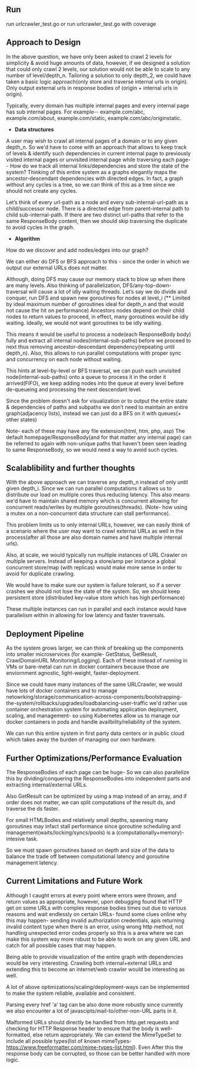 ## Run
run urlcrawler_test.go or run urlcrawler_test.go with coverage

## Approach to Design 

In the above question, we have only been asked to crawl 2 levels for simplicity & avoid huge amounts of data, however, if we designed a solution that could only crawl 2 levels, our solution would not be able to scale to any number of level/depth_n. 
Tailoring a solution to only depth_2, we could have taken a basic logic approach(only store and traverse internal urls in origin). Only output external urls in response bodies of (origin + internal urls in origin).

Typically, every domain has multiple internal pages and every internal page has sub internal pages. For example-- example.com/abc, example.com/about, example.com/static, example.com/abc/originstatic.

+ **Data structures**

A user may wish to crawl all internal pages of a domain or to any given depth_n. So we'd have to come with an approach that allows to keep track of levels & identify such dependencies in current internal page to previously visited internal pages or unvisited internal page while traversing each page-- How do we track all internal links/dependencies and store the state of the system? Thinking of this entire system as a graphs elegantly maps the ancestor-descendant dependencies with directed edges. In fact, a graph without any cycles is a tree, so we can think of this as a tree since we should not create any cycles.

Let’s think of every url-path as a node and every sub-internal-url-path as a child/successor node. There is a directed edge from parent-internal path to child sub-internal-path. If there are two distinct url-paths that refer to the same ResponseBody content, then we should skip traversing the duplicate to avoid cycles in the graph. 

+ **Algorithm** 

How do we discover and add nodes/edges into our graph?

We can either do DFS or BFS approach to this - since the order in which we output our external URLs does not matter. 

Although, doing DFS may cause our memory stack to blow up when there are many levels. Also thinking of parallelization, DFS/any-top-down-traversal will cause a lot of idly waiting threads. Let’s say we do divide and conquer, run DFS and spawn new goroutines for nodes at level_i (** Limited by ideal maximum number of goroutines ideal for depth_n and that would not cause the hit on performance) Ancestors nodes depend on their child nodes to return values to proceed, in effect, many goroutines would be idly waiting. Ideally, we would not want goroutines to be idly waiting. 

This means it would be useful to process a node(each ResponseBody body) fully and extract all internal nodes(internal-sub-paths) before we proceed to next thus removing ancestor-descendant dependency(repeating until depth_n). Also, this allows to run parallel computations with proper sync and concurrency on each node without waiting.

This hints at level-by-level or BFS traversal, we can push each unvisited node(internal-sub-paths) onto a queue to process it in the order it arrived(FIFO), we keep adding nodes into the queue at every level before de-queueing and processing the next descendant level. 

Since the problem doesn't ask for visualization or to output the entire state & dependencies of paths and subpaths we don’t need to maintain an entire graph(adjacency lists), instead we can just do a BFS on it with queues(+ other states)

Note- each of these may have any file extension(html, htm, php, asp) The default homepage/ResponseBody(and for that matter any internal page) can be referred to again with non-unique paths that haven't been seen leading to same ResponseBody, so we would need a way to avoid such cycles.


## Scalablibility and further thoughts

With the above approach we can traverse any depth_n instead of only until given depth_i. Since we can run parallel computations it allows us to distribute our load on multiple cores thus reducing latency. This also means we'd have to maintain shared memory which is concurrent allowing for concurrent reads/writes by multiple goroutines(threads). (Note- how using a mutex on a non-concurrent data structure can stall performance). 

This problem limits us to only internal URLs, however, we can easily think of a scenario where the user may want to crawl external URLs as well in the process(after all those are also domain names and have multiple internal urls). 

Also, at scale, we would typically run multiple instances of URL Crawler on multiple servers. Instead of keeping a store/amp per instance a global concurrent store/map (with replicas) would make more sense in order to avoid for duplicate crawling. 

We would have to make sure our system is failure tolerant, so if a server crashes we should not lose the state of the system. So, we should keep persistent store (distributed key-value store which has high performance)

These multiple instances can run in parallel and each instance would have parallelism within in allowing for low latency and faster traversals.

## Deployment Pipeline

As the system grows larger, we can think of breaking up the components into smaller microservices (for example- GetStatus, GetResult, CrawlDomainURL Monitoring/Logging). Each of these instead of running in VMs or bare-metal can run in docker containers because those are enviornment agnostic, light-weight, faster-deployment. 

Since we could have many instances of the same URLCrawler, we would have lots of docker containers and to manage netowrking/storage/communication-across-components/bootstrapping-the-system/rollbacks/upgrades/loadbalancing-user-traffic we'd rather use container orchestration system for automating application deployment, scaling, and management- so using Kubernetes allow us to manage our docker containers in pods and handle availbility/reliability of the system.

We can run this entire system in first party data centers or in public cloud which takes away the burden of managing our own hardware.

## Further Optimizations/Performance Evaluation

The ResponseBodies of each page can be huge- So we can also parallelize this by dividing/conquering the ResponseBodies into independent parts and extracting internal/external URLs.

Also GetResult can be optimized by using a map instead of an array, and if order does not matter, we can split computations of the result ds, and traverse the ds faster.

For small HTMLBodies and relatively small depths, spawning many goroutines may infact stall performance since goroutine scheduling and management(waits/locking/syncs/pools) is a (computationally+memory)-intesive task.

So we must spawn goroutines based on depth and size of the data to balance the trade off between computational latency and goroutine management latency.

## Current Limitations and Future Work

Although I caught errors at every point where errors were thrown, and return values as appropriate, however, upon debugging found that HTTP get on some URLs with complex response bodies times out due to various reasons and wait endlessly on certain URLs- found some clues online why this may happen- sending invalid authorization credentials, apis returning invalid content type when there is an error, using wrong http method, not handling unexpected error codes properly so this is a area where we can make this system way more robust to be able to work on any given URL and catch for all possible cases that may happen.

Being able to provide visualization of the entire graph with dependencies would be very interesting. Crawling both internal+external URLs and extending this to become an internet/web crawler would be interesting as well.

A lot of above optimizations/scaling/deployment-ways can be implemented to make the system reliable, available and consistent.

Parsing every href 'a' tag can be also done more robustly since currently we also encounter a lot of javascipts/mail-to/other-non-URL parts in it.

Malformed URLs should directly be handled from http.get requests and checking for HTTP Response header to ensure that the body is well-formatted, else return appropriately. We can extend the MimeTypeSet to include all possible types(list of known mimeTypes- https://www.freeformatter.com/mime-types-list.html). Even After this the response body can be corrupted, so those can be better handled with more logic.



